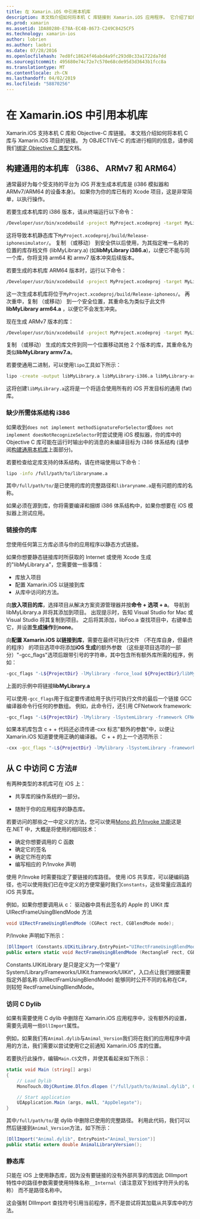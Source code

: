 ```yaml
---
title: 在 Xamarin.iOS 中引用本机库
description: 本文档介绍如何将本机 C 库链接到 Xamarin.iOS 应用程序。 它介绍了如何构建通用的本机库和访问 C 方法从C#。
ms.prod: xamarin
ms.assetid: 1DA80280-E78A-EC4B-8673-C249C8425CF5
ms.technology: xamarin-ios
author: lobrien
ms.author: laobri
ms.date: 07/28/2016
ms.openlocfilehash: 7ed8fc18624f46abd4a9fc293d8c33a1722da7dd
ms.sourcegitcommit: 495680e74c72e7c570e68cde95d3d3643b1fcc8a
ms.translationtype: MT
ms.contentlocale: zh-CN
ms.lasthandoff: 04/02/2019
ms.locfileid: "58870256"
---
```

# <a name="referencing-native-libraries-in-xamarinios"></a>在 Xamarin.iOS 中引用本机库

Xamarin.iOS 支持本机 C 库和 Objective-C 库链接。 本文档介绍如何将本机 C 库与 Xamarin.iOS 项目的链接。 为 OBJECTIVE-C 的库进行相同的信息，请参阅我们[绑定 Objective C 类型](~/ios/platform/binding-objective-c/index.md)文档。

<a name="building_native" />

## <a name="building-universal-native-libraries-i386-armv7-and-arm64"></a>构建通用的本机库 （i386、 ARMv7 和 ARM64）

通常最好为每个受支持的平台为 iOS 开发生成本机库是 (i386 模拟器和 ARMv7/ARM64 的设备本身)。 如果你为你的库已有的 Xcode 项目，这是非常简单，以执行操作。

若要生成本机库的 i386 版本，请从终端运行以下命令：

```bash
/Developer/usr/bin/xcodebuild -project MyProject.xcodeproj -target MyLibrary -sdk iphonesimulator -arch i386 -configuration Release clean build
```

这将导致本机静态库下`MyProject.xcodeproj/build/Release-iphonesimulator/`。 复制 （或移动） 到安全供以后使用，为其指定唯一名称的位置的库存档文件 (libMyLibrary.a) (如**libMyLibrary i386.a**)，以便它不能与同一个库，你将支持 arm64 和 armv7 版本冲突后续版本。

若要生成的本机库 ARM64 版本时，运行以下命令：

```bash
/Developer/usr/bin/xcodebuild -project MyProject.xcodeproj -target MyLibrary -sdk iphoneos -arch arm64 -configuration Release clean build
```

这一次生成本机库将位于`MyProject.xcodeproj/build/Release-iphoneos/`。 再次重申，复制 （或移动） 到一个安全位置，其重命名为类似于此文件**libMyLibrary arm64.a** ，以便它不会发生冲突。

现在生成 ARMv7 版本的库：

```bash
/Developer/usr/bin/xcodebuild -project MyProject.xcodeproj -target MyLibrary -sdk iphoneos -arch armv7 -configuration Release clean build
```

复制 （或移动） 生成的库文件到同一个位置移动其他 2 个版本的库，其重命名为类似**libMyLibrary armv7.a**。

若要使通用二进制，可以使用`lipo`工具如下所示：

```bash
lipo -create -output libMyLibrary.a libMyLibrary-i386.a libMyLibrary-arm64.a libMyLibrary-armv7.a
```

这将创建`libMyLibrary.a`这将是一个将适合使用所有的 iOS 开发目标的通用 (fat) 库。


### <a name="missing-required-architecture-i386"></a>缺少所需体系结构 i386

如果收到`does not implement methodSignatureForSelector`或`does not implement doesNotRecognizeSelector`时尝试使用 iOS 模拟器，你的库中的 Objective C 库可能在运行时输出中的消息的未编译目标为 i386 体系结构 (请参阅[构建通用本机库](#building_native)上面部分)。

若要检查给定库支持的体系结构，请在终端使用以下命令：

```bash
lipo -info /full/path/to/libraryname.a
```

其中`/full/path/to/`是已使用的库的完整路径和`libraryname.a`是有问题的库的名称。

如果必须在源到库，你将需要编译和捆绑 i386 体系结构中，如果你想要在 iOS 模拟器上测试应用。

### <a name="linking-your-library"></a>链接你的库

您使用任何第三方库必须与你的应用程序以静态方式链接。 

如果你想要静态链接库时所获取的 Internet 或使用 Xcode 生成的"libMyLibrary.a"，您需要做一些事情：

-  库放入项目
-  配置 Xamarin.iOS 以链接到库
-  从库中访问的方法。


向**放入项目的库**，选择项目从解决方案资源管理器并按**命令 + 选项 + a**。 导航到 libMyLibrary.a 并将其添加到项目。 出现提示时，告知 Visual Studio for Mac 或 Visual Studio 将其复制到项目。 之后将其添加，libFoo.a 查找项目中，右键单击它，并设置**生成操作**到**none**。

向**配置 Xamarin.iOS 以链接到库**，需要在最终可执行文件 （不在库自身，但最终的程序） 的项目选项中将添加**iOS 生成**的额外参数 （这些是项目选项的一部分）"-gcc_flags"选项后跟带引号的字符串，其中包含所有额外库所需的程序，例如：

```bash
-gcc_flags "-L${ProjectDir} -lMylibrary -force_load ${ProjectDir}/libMyLibrary.a"
```

上面的示例中将链接**libMyLibrary.a**

可以使用`-gcc_flags`用于指定要传递给用于执行可执行文件的最后一个链接 GCC 编译器命令行任何的参数组。 例如，此命令行，还引用 CFNetwork framework:

```bash
-gcc_flags "-L${ProjectDir} -lMylibrary -lSystemLibrary -framework CFNetwork -force_load ${ProjectDir}/libMyLibrary.a"
```

如果本机库包含 c + + 代码还必须传递-cxx 标志"额外的参数"中，以便让 Xamarin.iOS 知道要使用正确的编译器。 C + + 的上一个选项所示：

```bash
-cxx -gcc_flags "-L${ProjectDir} -lMylibrary -lSystemLibrary -framework CFNetwork -force_load ${ProjectDir}/libMyLibrary.a"
```

<a name="Accessing_C_Methods_from_C#" />

## <a name="accessing-c-methods-from-c35"></a>从 C 中访问 C 方法&#35;

有两种类型的本机库可在 iOS 上：

-  共享库的操作系统的一部分。

-  随附于你的应用程序的静态库。


若要访问的那些之一中定义的方法，您可以使用[Mono 的 P/Invoke 功能](https://www.mono-project.com/docs/advanced/pinvoke/)这是在.NET 中，大概是将使用的相同技术：

-  确定你想要调用的 C 函数
-  确定它的签名
-  确定它所在的库
-  编写相应的 P/Invoke 声明

使用 P/Invoke 时需要指定了要链接的库路径。 使用 iOS 共享库，可以硬编码路径，也可以使用我们已在中定义的方便常量时我们`Constants`，这些常量应涵盖的 iOS 共享库。

例如，如果你想要调用从 c： 驱动器中具有此签名的 Apple 的 UIKit 库 UIRectFrameUsingBlendMode 方法

```csharp
void UIRectFrameUsingBlendMode (CGRect rect, CGBlendMode mode);
```

P/Invoke 声明如下所示：

```csharp
[DllImport (Constants.UIKitLibrary,EntryPoint="UIRectFrameUsingBlendMode")]
public extern static void RectFrameUsingBlendMode (RectangleF rect, CGBlendMode blendMode);
```

Constants.UIKitLibrary 是只是定义为一个常量"/ System/Library/Frameworks/UIKit.framework/UIKit"，入口点让我们根据需要指定外部名称 (UIRectFramUsingBlendMode) 能够同时公开不同的名称在C#，则较短 RectFrameUsingBlendMode。

<a name="Accessing_C_Dylibs" />

### <a name="accessing-c-dylibs"></a>访问 C Dylib

如果有需要使用 C dylib 中删除在 Xamarin.iOS 应用程序中，没有额外的设置，需要先调用一些`DllImport`属性。

例如，如果我们有`Animal.dylib`与`Animal_Version`我们将在我们的应用程序中调用的方法，我们需要以尝试使用它之前通知 Xamarin.iOS 库的位置。

若要执行此操作，编辑`Main.CS`文件，并使其看起来如下所示：

```csharp
static void Main (string[] args)
{
    // Load Dylib
    MonoTouch.ObjCRuntime.Dlfcn.dlopen ("/full/path/to/Animal.dylib", 0);

    // Start application
    UIApplication.Main (args, null, "AppDelegate");
}
```

其中`/full/path/to/`是 dylib 中删除已使用的完整路径。 利用此代码，我们可以然后链接到`Animal_Version`方法，如下所示：

```csharp
[DllImport("Animal.dylib", EntryPoint="Animal_Version")]
public static extern double AnimalLibraryVersion();
```

<a name="Static_Libraries" />

### <a name="static-libraries"></a>静态库

只能在 iOS 上使用静态库，因为没有要链接的没有外部共享的库因此 DllImport 特性中的路径参数需要使用特殊名称`__Internal`（请注意双下划线字符开头的名称） 而不是路径名称中。

这会强制 DllImport 查找符号引用当前程序，而不是尝试将其加载从共享库中的方法。

